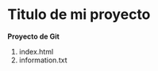 # Titulo de mi proyecto
**Proyecto de Git**

[//]:# (Listas enumeradas)
1. index.html
2. information.txt